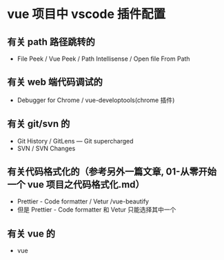 # vue 项目中 vscode 插件配置

## 有关 path 路径跳转的

- File Peek / Vue Peek / Path Intellisense / Open file From Path

## 有关 web 端代码调试的

- Debugger for Chrome / vue-developtools(chrome 插件)

## 有关 git/svn 的

- Git History / GitLens — Git supercharged
- SVN / SVN Changes

## 有关代码格式化的（参考另外一篇文章, 01-从零开始一个 vue 项目之代码格式化.md）

- Prettier - Code formatter / Vetur /vue-beautify
- 但是 Prettier - Code formatter 和 Vetur 只能选择其中一个

## 有关 vue 的

- vue
